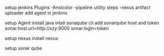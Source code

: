 setup jenkins 
Plugins
-Ansicolor
-pipeline utility steps
-nexus artifact uploader
add agent in jenkins

setup Agent
install java
intall sonaqube cli
add sonarqube host and token 
sonar.host.url=http://xzy:9000
sonar.login=token


setup nexus
install nexus




setup sonar qube
